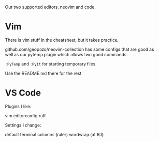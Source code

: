 Our two supported editors, neovim and code.

# Vim

There is vim stuff in the cheatsheet, but it takes practice.

github.com/geopozo/neovim-collection has some configs that are good as well as
our pytemp plugin which allows two good commands:

`:PyTemp` and `:PyIt` for starting temporary files.

Use the README.md there for the rest.

# VS Code

Plugins I like:

vim
editorconfig
ruff

Settings I change:

default terminal
columns (ruler)
wordwrap (at 80)

